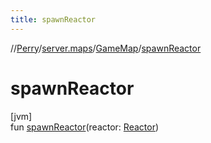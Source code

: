 ```yaml
---
title: spawnReactor
---
```

//[Perry](../../../index.html)/[server.maps](../index.html)/[GameMap](index.html)/[spawnReactor](spawn-reactor.html)



# spawnReactor



[jvm]\
fun [spawnReactor](spawn-reactor.html)(reactor: [Reactor](../-reactor/index.html))




